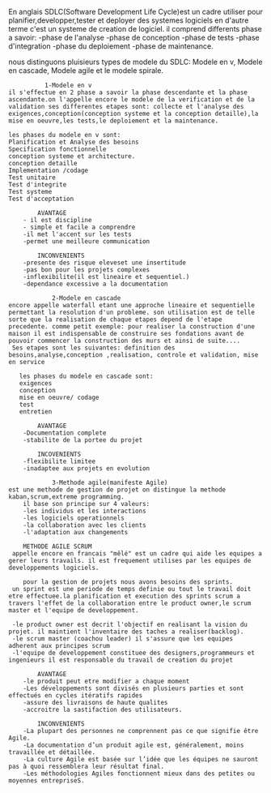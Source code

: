 En anglais SDLC(Software Development Life Cycle)est un cadre utiliser pour planifier,developper,tester et deployer des systemes logiciels en d'autre terme c'est un systeme de creation de logiciel.
  il comprend differents phase a savoir:
  -phase de l'analyse
  -phase de conception
  -phase de tests
  -phase d'integration 
  -phase du deploiement
  -phase de maintenance.

  nous distinguons pluisieurs types de modele du SDLC: Modele en v, Modele en cascade, Modele agile et le modele spirale.

              1-Modele en v
    il s'effectue en 2 phase a savoir la phase descendante et la phase ascendante.on l'appelle encore le modele de la verification et de la validation ses differentes etapes sont: collecte et l'analyse des exigences,conception(conception systeme et la conception detaille),la mise en oeuvre,les tests,le deploiement et la maintenance.

    les phases du modele en v sont:
    Planification et Analyse des besoins
    Specification fonctionnelle
    conception systeme et architecture.
    conception detaille
    Implementation /codage
    Test unitaire
    Test d'integrite
    Test systeme
    Test d'acceptation

            AVANTAGE
        - il est discipline
        - simple et facile a comprendre
        -il met l'accent sur les tests
        -permet une meilleure communication

            INCONVENIENTS
        -presente des risque eleveset une insertitude
        -pas bon pour les projets complexes
        -inflexibilite(il est lineaire et sequentiel.)
        -dependance excessive a la documentation

                2-Modele en cascade
    encore appelle waterfall etant une approche lineaire et sequentielle permettant la resolution d'un probleme. son utilisation est de telle sorte que la realisation de chaque etapes depend de l'etape precedente. comme petit exemple: pour realiser la construction d'une maison il est indispensable de construire ses fondations avant de pouvoir commencer la construction des murs et ainsi de suite....
     Ses etapes sont les suivantes: definition des besoins,analyse,conception ,realisation, controle et validation, mise en service

       les phases du modele en cascade sont:
       exigences
       conception 
       mise en oeuvre/ codage
       test
       entretien

            AVANTAGE
        -Documentation complete
        -stabilite de la portee du projet
        
            INCOVENIENTS
        -flexibilite limitee
        -inadaptee aux projets en evolution

                3-Methode agile(manifeste Agile)
    est une methode de gestion de projet on distingue la methode kaban,scrum,extreme programming.
        il base son principe sur 4 valeurs:
        -les individus et les interactions
        -les logiciels operationnels
        -la collaboration avec les clients
        -l'adaptation aux changements
        
        METHODE AGILE SCRUM
     appelle encore en francais "mêlé" est un cadre qui aide les equipes a gerer leurs travails. il est frequement utilises par les equipes de developpements logiciels.

        pour la gestion de projets nous avons besoins des sprints. 
     un sprint est une periode de temps definie ou tout le travail doit etre effectuee.la planification et execution des sprints scrum a travers l'effet de la collaboration entre le product owner,le scrum master et l'equipe de developpement.

     -le product owner est decrit l'objectif en realisant la vision du projet. il maintient l'inventaire des taches a realiser(backlog).
     -le scrum master (coachou leader) il s'assure que les equipes adherent aux principes scrum
     -l'equipe de developpement constituee des designers,programmeurs et ingenieurs il est responsable du travail de creation du projet
      
            AVANTAGE
        -le produit peut etre modifier a chaque moment
        -Les développements sont divisés en plusieurs parties et sont effectués en cycles itératifs rapides
        -assure des livraisons de haute qualites
        -accroitre la sastifaction des utilisateurs.

            INCONVENIENTS
        -La plupart des personnes ne comprennent pas ce que signifie être Agile. 
        -La documentation d’un produit agile est, généralement, moins travaillée et détaillée.
        -La culture Agile est basée sur l’idée que les équipes ne sauront pas à quoi ressemblera leur résultat final. 
        -Les méthodologies Agiles fonctionnent mieux dans des petites ou moyennes entrepriseS.